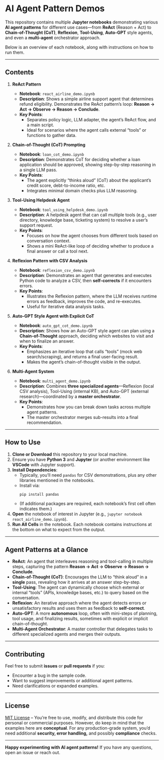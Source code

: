 # AI Agent Pattern Demos

This repository contains multiple **Jupyter notebooks** demonstrating various **AI agent patterns** for different use cases—from **ReAct** (Reason + Act) to **Chain-of-Thought (CoT)**, **Reflexion**, **Tool-Using**, **Auto-GPT** style agents, and even a **multi-agent** orchestrator approach.

Below is an overview of each notebook, along with instructions on how to run them.

---

## Contents

1. **ReAct Pattern**  
   - **Notebook**: `react_airline_demo.ipynb`  
   - **Description**: Shows a simple airline support agent that determines refund eligibility. Demonstrates the ReAct pattern’s loop: **Reason → Act → Observe → Reason → Conclude**.  
   - **Key Points**: 
     - Separates policy logic, LLM adapter, the agent’s ReAct flow, and a main script.  
     - Ideal for scenarios where the agent calls external “tools” or functions to gather data.

2. **Chain-of-Thought (CoT) Prompting**  
   - **Notebook**: `loan_cot_demo.ipynb`  
   - **Description**: Demonstrates CoT for deciding whether a loan application should be approved, showing step-by-step reasoning in a single LLM pass.  
   - **Key Points**: 
     - The agent explicitly “thinks aloud” (CoT) about the applicant’s credit score, debt-to-income ratio, etc.  
     - Integrates minimal domain checks plus LLM reasoning.

3. **Tool-Using Helpdesk Agent**  
   - **Notebook**: `tool_using_helpdesk_demo.ipynb`  
   - **Description**: A helpdesk agent that can call multiple tools (e.g., user directory, knowledge base, ticketing system) to resolve a user’s support request.  
   - **Key Points**: 
     - Focuses on how the agent chooses from different tools based on conversation context.  
     - Shows a mini ReAct-like loop of deciding whether to produce a final answer or call a tool next.

4. **Reflexion Pattern with CSV Analysis**  
   - **Notebook**: `reflexion_csv_demo.ipynb`  
   - **Description**: Demonstrates an agent that generates and executes Python code to analyze a CSV, then **self-corrects** if it encounters errors.  
   - **Key Points**: 
     - Illustrates the Reflexion pattern, where the LLM receives runtime errors as feedback, improves the code, and re-executes.  
     - Useful for iterative data analysis tasks.

5. **Auto-GPT Style Agent with Explicit CoT**  
   - **Notebook**: `auto_gpt_cot_demo.ipynb`  
   - **Description**: Shows how an Auto-GPT style agent can plan using a **Chain-of-Thought** approach, deciding which websites to visit and when to finalize an answer.  
   - **Key Points**: 
     - Emphasizes an iterative loop that calls “tools” (mock web search/scraping), and returns a final user-facing result.  
     - Makes the agent’s chain-of-thought visible in the output.

6. **Multi-Agent System**  
   - **Notebook**: `multi_agent_demo.ipynb`  
   - **Description**: Combines **three specialized agents**—Reflexion (local CSV analysis), Tool-Using (internal KB), and Auto-GPT (external research)—coordinated by a **master orchestrator**.  
   - **Key Points**: 
     - Demonstrates how you can break down tasks across multiple agent patterns.  
     - The master orchestrator merges sub-results into a final recommendation.

---

## How to Use

1. **Clone or Download** this repository to your local machine.
2. Ensure you have **Python 3** and **Jupyter** (or another environment like **VSCode** with Jupyter support).
3. **Install Dependencies**:  
   - Typically, you’ll need `pandas` for CSV demonstrations, plus any other libraries mentioned in the notebooks.  
   - Install via:
     ```bash
     pip install pandas
     ```
   - (If additional packages are required, each notebook’s first cell often indicates them.)
4. **Open** the notebook of interest in Jupyter (e.g., `jupyter notebook react_airline_demo.ipynb`).
5. **Run All Cells** in the notebook. Each notebook contains instructions at the bottom on what to expect from the output.

---

## Agent Patterns at a Glance

- **ReAct**: An agent that interleaves reasoning and tool-calling in multiple steps, capturing the pattern **Reason → Act → Observe → Reason → Conclude**.
- **Chain-of-Thought (CoT)**: Encourages the LLM to “think aloud” in a **single** pass, revealing how it arrives at an answer step-by-step.
- **Tool-Using**: The agent can dynamically choose which external or internal “tools” (APIs, knowledge bases, etc.) to query based on the conversation.
- **Reflexion**: An iterative approach where the agent detects errors or unsatisfactory results and uses them as feedback to **self-correct**.
- **Auto-GPT**: A more **autonomous** loop, often with mini-steps of planning, tool usage, and finalizing results, sometimes with explicit or implicit chain-of-thought.
- **Multi-Agent Orchestrator**: A master controller that delegates tasks to different specialized agents and merges their outputs.

---

## Contributing

Feel free to submit **issues** or **pull requests** if you:
- Encounter a bug in the sample code.
- Want to suggest improvements or additional agent patterns.
- Need clarifications or expanded examples.

---

## License

[MIT License](LICENSE) – You’re free to use, modify, and distribute this code for personal or commercial purposes. However, do keep in mind that the examples here are **conceptual**. For any production-grade system, you’d need additional **security, error handling,** and possibly **compliance** checks.

---

**Happy experimenting with AI agent patterns!** If you have any questions, open an issue or reach out. 
